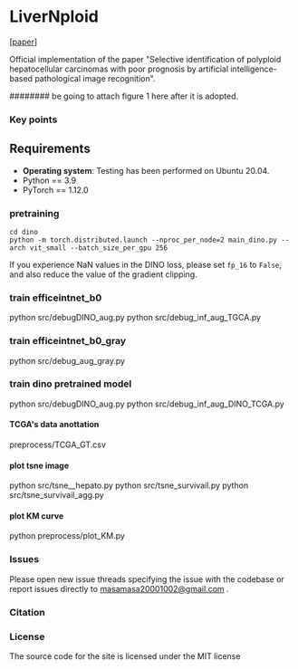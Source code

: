# LiverNploid
[[paper]()]

Official implementation of the paper "Selective identification of polyploid hepatocellular carcinomas with poor prognosis by artificial intelligence-based pathological image recognition".

######## be going to attach figure 1 here after it is adopted.


### Key points


## Requirements
- **Operating system**: Testing has been performed on Ubuntu 20.04.
- Python == 3.9
- PyTorch == 1.12.0

### pretraining

```
cd dino
python -m torch.distributed.launch --nproc_per_node=2 main_dino.py --arch vit_small --batch_size_per_gpu 256
```
If you experience NaN values in the DINO loss, please set `fp_16` to `False`, and also reduce the value of the gradient clipping.

### train efficeintnet_b0

python src/debugDINO_aug.py
python src/debug_inf_aug_TGCA.py

### train efficeintnet_b0_gray
python src/debug_aug_gray.py

### train dino pretrained model
python src/debugDINO_aug.py
python src/debug_inf_aug_DINO_TCGA.py

#### TCGA's data anottation
preprocess/TCGA_GT.csv 

#### plot tsne image
python src/tsne__hepato.py
python src/tsne_survivail.py
python src/tsne_survivail_agg.py

#### plot KM curve

python preprocess/plot_KM.py


### Issues
Please open new issue threads specifying the issue with the codebase or report issues directly to masamasa20001002@gmail.com . 

### Citation


### License

The source code for the site is licensed under the MIT license


